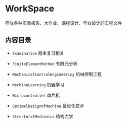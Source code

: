 # WorkSpace

存放各种实验报告、大作业、课程设计、毕业设计的工程文件

## 内容目录

- `Examination` 期末复习相关

- `FiniteElementMethod` 有限元分析
- `MechanicalControlEngineering` 机械控制工程
- `MechinaLearning` 机器学习
- `Microcontroller` 单片机

- `OptimalDesignOfMachine` 最优化技术
- `StructuralMechanics` 结构力学

